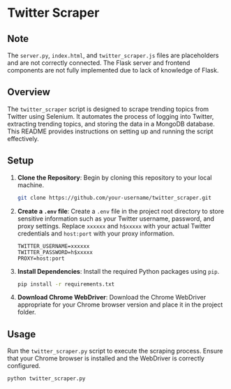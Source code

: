 # Twitter Scraper

## Note

The `server.py`, `index.html`, and `twitter_scraper.js` files are placeholders and are not correctly connected. The Flask server and frontend components are not fully implemented due to lack of knowledge of Flask.


## Overview

The `twitter_scraper` script is designed to scrape trending topics from Twitter using Selenium. It automates the process of logging into Twitter, extracting trending topics, and storing the data in a MongoDB database. This README provides instructions on setting up and running the script effectively.

## Setup

1. **Clone the Repository**: Begin by cloning this repository to your local machine.

    ```bash
    git clone https://github.com/your-username/twitter_scraper.git
    ```

2. **Create a `.env` file**: Create a `.env` file in the project root directory to store sensitive information such as your Twitter username, password, and proxy settings. Replace `xxxxxx` and `h$xxxxx` with your actual Twitter credentials and `host:port` with your proxy information.

    ```dotenv
    TWITTER_USERNAME=xxxxxx
    TWITTER_PASSWORD=h$xxxxx
    PROXY=host:port
    ```

3. **Install Dependencies**: Install the required Python packages using `pip`.

    ```bash
    pip install -r requirements.txt
    ```

4. **Download Chrome WebDriver**: Download the Chrome WebDriver appropriate for your Chrome browser version and place it in the project folder.

## Usage

Run the `twitter_scraper.py` script to execute the scraping process. Ensure that your Chrome browser is installed and the WebDriver is correctly configured.

```bash
python twitter_scraper.py
